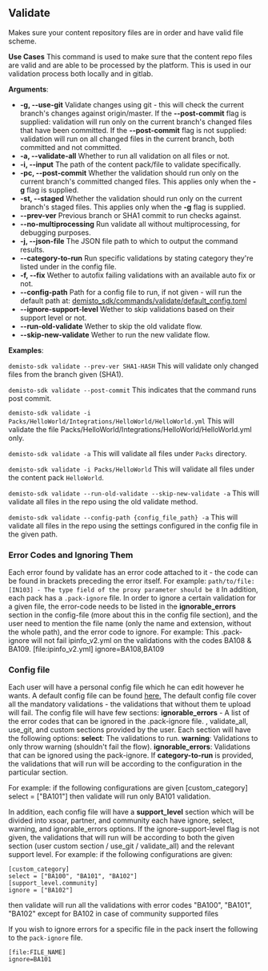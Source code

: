 ## Validate

Makes sure your content repository files are in order and have valid file scheme.

**Use Cases**
This command is used to make sure that the content repo files are valid and are able to be processed by the platform.
This is used in our validation process both locally and in gitlab.

**Arguments**:
* **-g, --use-git**
Validate changes using git - this will check the current branch's changes against origin/master.
If the **--post-commit** flag is supplied: validation will run only on the current branch's changed files that have been committed.
If the **--post-commit** flag is not supplied: validation will run on all changed files in the current branch, both committed and not committed.
* **-a, --validate-all**
Whether to run all validation on all files or not.
* **-i, --input**
The path of the content pack/file to validate specifically.
* **-pc, --post-commit**
Whether the validation should run only on the current branch's committed changed files. This applies only when the **-g** flag is supplied.
* **-st, --staged**
Whether the validation should run only on the current branch's staged files. This applies only when the **-g** flag is supplied.
* **--prev-ver**
Previous branch or SHA1 commit to run checks against.
* **--no-multiprocessing**
Run validate all without multiprocessing, for debugging purposes.
* **-j, --json-file**
The JSON file path to which to output the command results.
* **--category-to-run**
Run specific validations by stating category they're listed under in the config file.
* **-f, --fix**
Wether to autofix failing validations with an available auto fix or not.
* **--config-path**
Path for a config file to run, if not given - will run the default path at: [demisto_sdk/commands/validate/default_config.toml](default_config.toml)
* **--ignore-support-level**
Wether to skip validations based on their support level or not.
* **--run-old-validate**
Wether to skip the old validate flow.
* **--skip-new-validate**
Wether to run the new validate flow.

**Examples**:

`demisto-sdk validate --prev-ver SHA1-HASH`
This will validate only changed files from the branch given (SHA1).

`demisto-sdk validate --post-commit`
This indicates that the command runs post commit.

`demisto-sdk validate -i Packs/HelloWorld/Integrations/HelloWorld/HelloWorld.yml`
This will validate the file Packs/HelloWorld/Integrations/HelloWorld/HelloWorld.yml only.

`demisto-sdk validate -a`
This will validate all files under `Packs` directory.

`demisto-sdk validate -i Packs/HelloWorld`
This will validate all files under the content pack `HelloWorld`.

`demisto-sdk validate --run-old-validate --skip-new-validate -a`
This will validate all files in the repo using the old validate method.

`demisto-sdk validate --config-path {config_file_path} -a`
This will validate all files in the repo using the settings configured in the config file in the given path.

### Error Codes and Ignoring Them
Each error found by validate  has an error code attached to it - the code can be found in brackets preceding the error itself.
For example: `path/to/file: [IN103] - The type field of the proxy parameter should be 8`
In addition, each pack has a `.pack-ignore` file. In order to ignore a certain validation for a given file, the error-code needs to be listed in the **ignorable_errors** section in the config-file (more about this in the config file section), and the user need to mention the file name (only the name and extension, without the whole path), and the error code to ignore.
For example: This .pack-ignore will not fail ipinfo_v2.yml on the validations with the codes BA108 & BA109.
[file:ipinfo_v2.yml]
ignore=BA108,BA109

### Config file
Each user will have a personal config file which he can edit however he wants.
A default config file can be found [here.](default_config.toml)
The default config file cover all the mandatory validations - the validations that without them te upload will fail.
The config file will have few sections:
**ignorable_errors** - A list of the error codes that can be ignored in the .pack-ignore file.
, validate_all, use_git, and custom sections provided by the user.
Each section will have the following options:
**select**: The validations to run.
**warning**: Validations to only throw warning (shouldn't fail the flow).
**ignorable_errors**: Validations that can be ignored using the pack-ignore.
If **category-to-run** is provided, the validations that will run will be according to the configuration in the particular section.

For example: if the following configurations are given
[custom_category]
select = ["BA101"]
then validate will run only BA101 validation.

In addition, each config file will have a **support_level** section which will be divided into xsoar, partner, and community each have ignore, select, warning, and ignorable_errors options. If the ignore-support-level flag is not given, the validations that will run will be according to both the given section (user custom section / use_git / validate_all) and the relevant support level.
For example: if the following configurations are given:
```buildoutcfg
[custom_category]
select = ["BA100", "BA101", "BA102"]
[support_level.community]
ignore = ["BA102"]
```
then validate will run all the validations with error codes "BA100", "BA101", "BA102" except for BA102 in case of community supported files

If you wish to ignore errors for a specific file in the pack insert the following to the `pack-ignore` file.
```buildoutcfg
[file:FILE_NAME]
ignore=BA101
```
